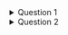 





<details><summary>Question 1</summary>
    
## Question 1
Does discount amount have a statistically significant effect on the quantity of a product in an order? If so, at what level(s) of discount?

Null Hypothosis: Discount does not affect quantity of product ordered
Alternative Hypthosis: Discount does effect the quantity of product ordered
Alpha: .05
### Results
We can reject the null hypothosis only with discounts of .01-.06, .15, .2 and .25 while with a 10% discount we can not reject the null hypothosis that it is not better then not having a discount
### Recommendations
I can recommend using .05%, .15%, .2% and .25% as discount amounts to try and drive sales.
.05% discounts have a smaller but still statistically significant effect, while .15-.25% discounts have a bigger effect.
I would also suggest further work looking into 10% discounts to see if more can be found out about it
</details>

<details><summary>Question 2</summary>
    
## Question 2
Which product sells the best per order? Also which are the top 5 products sold per order?

H0 = all quantity of each product sold per order, means are equal
Ha = all quantity of each product sold per order, means are not equal
alpha = .05
### Results
The only one that seems to be better then the others with a power signifigance over 80 is the product number 60, which as can be seen below has the highest total ordered and the highest mean per order.
16 and 31 may also be good ones, the power on them is in the 70's, the signifigance is all with at least 95% signifigance
### Recommendations
I would suggest the company focus on 60,16 and 31 as they seem to be the best preforming

I also would suggest further work in looking into the other products on these 2 lists as well

<img src='https://github.com/lraichik/dsc-mod-3-project-online-ds-ft-051319/blob/master/Best_mean_quantity.jpg'>

</details>